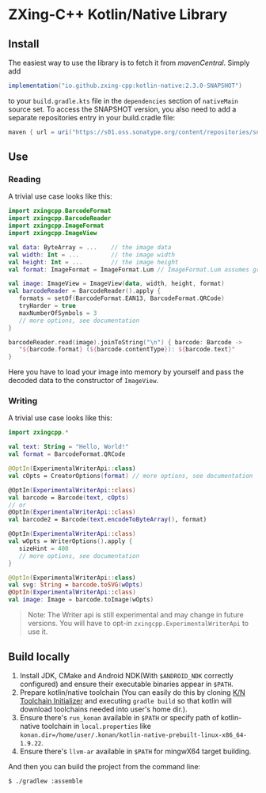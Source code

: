 # ZXing-C++ Kotlin/Native Library

## Install

The easiest way to use the library is to fetch it from _mavenCentral_. Simply add

```gradle
implementation("io.github.zxing-cpp:kotlin-native:2.3.0-SNAPSHOT")
```

to your `build.gradle.kts` file in the `dependencies` section of `nativeMain` source set.
To access the SNAPSHOT version, you also need to add a separate repositories entry in your build.cradle file:

```gradle
maven { url = uri("https://s01.oss.sonatype.org/content/repositories/snapshots") }
```

## Use

### Reading

A trivial use case looks like this:

```kotlin
import zxingcpp.BarcodeFormat
import zxingcpp.BarcodeReader
import zxingcpp.ImageFormat
import zxingcpp.ImageView

val data: ByteArray = ...    // the image data
val width: Int = ...         // the image width
val height: Int = ...        // the image height
val format: ImageFormat = ImageFormat.Lum // ImageFormat.Lum assumes grey scale image data

val image: ImageView = ImageView(data, width, height, format)
val barcodeReader = BarcodeReader().apply {
   formats = setOf(BarcodeFormat.EAN13, BarcodeFormat.QRCode)
   tryHarder = true
   maxNumberOfSymbols = 3
   // more options, see documentation
}

barcodeReader.read(image).joinToString("\n") { barcode: Barcode ->
   "${barcode.format} (${barcode.contentType}): ${barcode.text}"
}
```

Here you have to load your image into memory by yourself and pass the decoded data to the constructor of `ImageView`.

### Writing

A trivial use case looks like this:

```kotlin
import zxingcpp.*

val text: String = "Hello, World!"
val format = BarcodeFormat.QRCode

@OptIn(ExperimentalWriterApi::class)
val cOpts = CreatorOptions(format) // more options, see documentation

@OptIn(ExperimentalWriterApi::class)
val barcode = Barcode(text, cOpts)
// or
@OptIn(ExperimentalWriterApi::class)
val barcode2 = Barcode(text.encodeToByteArray(), format)

@OptIn(ExperimentalWriterApi::class)
val wOpts = WriterOptions().apply {
   sizeHint = 400
   // more options, see documentation
}

@OptIn(ExperimentalWriterApi::class)
val svg: String = barcode.toSVG(wOpts)
@OptIn(ExperimentalWriterApi::class)
val image: Image = barcode.toImage(wOpts)
```

> Note: The Writer api is still experimental and may change in future versions.
> You will have to opt-in `zxingcpp.ExperimentalWriterApi` to use it.

## Build locally

1. Install JDK, CMake and Android NDK(With `$ANDROID_NDK` correctly configured) and ensure their
   executable binaries appear in `$PATH`.
2. Prepare kotlin/native toolchain (You can easily do this by cloning
   [K/N Toolchain Initializer](https://github.com/ISNing/kn-toolchain-initializer) and executing `gradle build`
   so that kotlin will download toolchains needed into user's home dir.).
3. Ensure there's `run_konan` available in `$PATH` or specify path of kotlin-native toolchain in `local.properties`
   like `konan.dir=/home/user/.konan/kotlin-native-prebuilt-linux-x86_64-1.9.22`.
4. Ensure there's `llvm-ar` available in `$PATH` for mingwX64 target building.

And then you can build the project from the command line:

	$ ./gradlew :assemble
